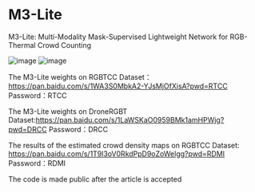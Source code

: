 # M3-Lite

M3-Lite: Multi-Modality Mask-Supervised Lightweight Network for RGB-Thermal Crowd Counting

![image](https://github.com/user-attachments/assets/1d6b116c-455d-40d6-8b5f-d32426fad3f2)
![image](https://github.com/user-attachments/assets/bbbf6139-f451-4780-9372-a022008f045e)


The M3-Lite weights on RGBTCC Dataset：https://pan.baidu.com/s/1WA3S0MbkA2-YJsMjOfXisA?pwd=RTCC 
Password：RTCC


The M3-Lite weights on DroneRGBT Dataset:https://pan.baidu.com/s/1LaWSKaO0959BMk1amHPWjg?pwd=DRCC 
Password：DRCC

The results of the estimated crowd density maps on RGBTCC Dataset: https://pan.baidu.com/s/1T9l3oV0RkdPpD9oZoWelgg?pwd=RDMI 
Password：RDMI

The code is made public after the article is accepted
